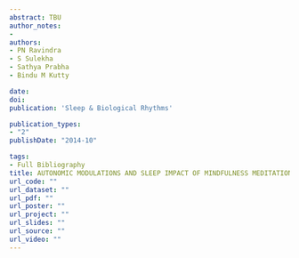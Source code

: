 ```yaml
---
abstract: TBU
author_notes:
- 
authors:
- PN Ravindra 
- S Sulekha
- Sathya Prabha
- Bindu M Kutty

date: 
doi:
publication: 'Sleep & Biological Rhythms'

publication_types:
- "2"
publishDate: "2014-10"

tags:
- Full Bibliography
title: AUTONOMIC MODULATIONS AND SLEEP IMPACT OF MINDFULNESS MEDITATION 006
url_code: ""
url_dataset: ""
url_pdf: ""
url_poster: ""
url_project: ""
url_slides: ""
url_source: ""
url_video: ""
---
```

